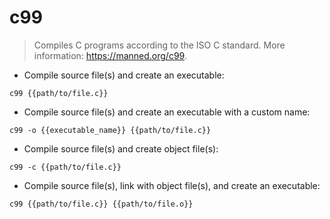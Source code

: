 # c99

> Compiles C programs according to the ISO C standard.
> More information: <https://manned.org/c99>.

- Compile source file(s) and create an executable:

`c99 {{path/to/file.c}}`

- Compile source file(s) and create an executable with a custom name:

`c99 -o {{executable_name}} {{path/to/file.c}}`

- Compile source file(s) and create object file(s):

`c99 -c {{path/to/file.c}}`

- Compile source file(s), link with object file(s), and create an executable:

`c99 {{path/to/file.c}} {{path/to/file.o}}`
